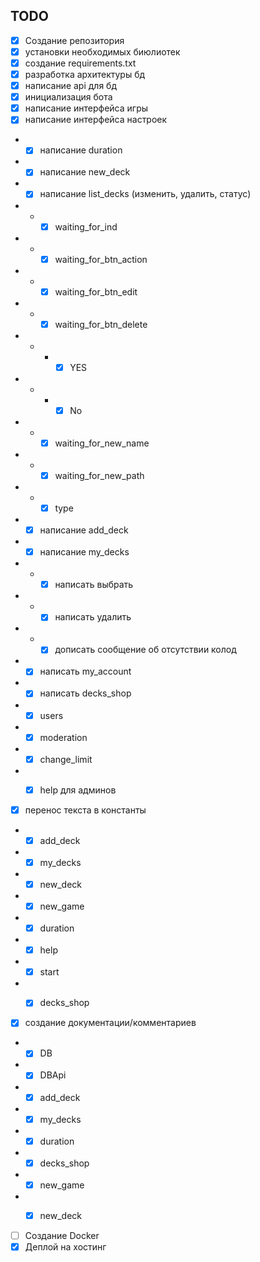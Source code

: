 ## TODO

- [x] Создание репозитория
- [x] установки необходимых биюлиотек
- [x] создание requirements.txt
- [x] разработка архитектуры бд
- [x] написание api для бд
- [x] инициализация бота
- [x] написание интерфейса игры
- [x] написание интерфейса настроек
- - [x] написание duration
- - [x] написание new_deck
- - [x] написание list_decks (изменить, удалить, статус)
- - - [x] waiting_for_ind
- - - [x] waiting_for_btn_action
- - - [x] waiting_for_btn_edit
- - - [x] waiting_for_btn_delete
- - - - [x] YES
- - - - [x] No
- - - [x] waiting_for_new_name
- - - [x] waiting_for_new_path
- - - [x] type
- - [x] написание add_deck
- - [x] написание my_decks
- - - [x] написать выбрать
- - - [x] написать удалить
- - - [x] дописать сообщение об отсутствии колод
- - [x] написать my_account
- - [x] написать decks_shop
- - [x] users
- - [x] moderation
- - [x] change_limit
- - [x] help для админов


- [x] перенос текста в константы
- - [x] add_deck
- - [x] my_decks
- - [x] new_deck
- - [x] new_game
- - [x] duration
- - [x] help
- - [x] start
- - [x] decks_shop


- [x] создание документации/комментариев
- - [x] DB
- - [x] DBApi
- - [x] add_deck
- - [x] my_decks
- - [x] duration
- - [x] decks_shop
- - [x] new_game
- - [x] new_deck


- [ ] Создание Docker
- [x] Деплой на хостинг
